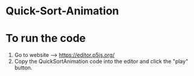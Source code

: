 # Quick-Sort-Animation
# To run the code
1) Go to website --> https://editor.p5js.org/
2) Copy the QuickSortAnimation code into the editor and click the "play" button.
